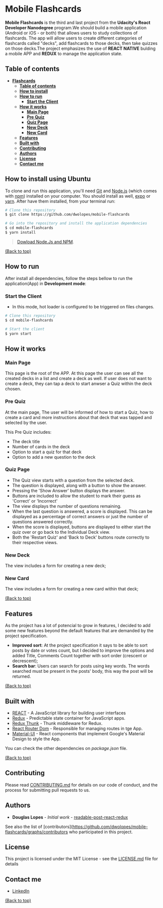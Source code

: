 # **Mobile Flashcards**
**Mobile Flashcards** is the third and last project from the **Udacity's React Developer Nanodegree** program.We should build a mobile application (Android or iOS - or both) that allows users to study collections of flashcards. The app will allow users to create different categories of flashcards called "decks", add flashcards to those decks, then take quizzes on those decks.The project emphasizes the use of **REACT NATIVE** bulding a mobile APP and **REDUX** to manage the application state.

## **Table of contents**
- [**Flashcards**](#mobile-flashcards)
  - [**Table of contents**](#table-of-contents)
  - [**How to install**](#how-to-install-using-ubuntu)
  - [**How to run**](#how-to-run)
    - [**Start the Client**](#start-the-client)
  - [**How it works**](#how-it-works)
    - [**Main Page**](#main-page)
    - [**Pre Quiz**](#pre-quiz)
    - [**Quiz Page**](#quiz-page)
    - [**New Deck**](#new-deck)
    - [**New Card**](#new-card)
  - [**Features**](#features)
  - [**Built with**](#built-with)
  - [**Contributing**](#contributing)
  - [**Authors**](#authors)
  - [**License**](#license)
  - [**Contact me**](#contact-me)
 

## **How to install using Ubuntu**
To clone and run this application, you'll need [Git](https://git-scm.com/) and [Node.js](https://nodejs.org/en/download/) (which comes with [npm](http://npmjs.com/)) installed on your computer. You should install as well, [expo](https://docs.expo.io/versions/latest/introduction/installation/) or [yarn](https://yarnpkg.com/lang/en/docs/install/#debian-stable). After have them installed, from your terminal run:

```bash
# Clone this repository
$ git clone https://github.com/dwolopes/mobile-flashcards

# Go into the repository and install the application dependencies
$ cd mobile-flashcards
$ yarn install
```

> [Dowload Node.Js and NPM](https://nodejs.org/en/download/).

[(Back to top)](#mobile-flashcards)

## **How to run**
After install all dependencies, follow the steps bellow to run the application(App) in  **Development mode**:

### **Start the Client**

* In this mode, hot loader is configured to be triggered on files changes.

```bash
# Clone this repository
$ cd mobile-flashcards

# Start the client
$ yarn start
```

## **How it works**

### **Main Page**
This page is the root of the APP. At this page the user can see all the created decks in a list and create a deck as well. If user does not want to create a deck, they can tap a deck to start anwser a Quiz within the deck chosen.

### **Pre Quiz**
At the main page, The user will be informed of how to start a Quiz, how to create a card and more instructions about that deck that was tapped and selected by the user. 

This Pre Quiz includes:

* The deck title
* Number of cards in the deck
* Option to start a quiz for that deck
* Option to add a new question to the deck

### **Quiz Page**

* The Quiz view starts with a question from the selected deck.
* The question is displayed, along with a button to show the answer.
* Pressing the 'Show Answer' button displays the answer.
* Buttons are included to allow the student to mark their guess as 'Correct' or 'Incorrect'
* The view displays the number of questions remaining.
* When the last question is answered, a score is displayed. This can be displayed as a percentage of correct answers or just the number of questions answered correctly.
* When the score is displayed, buttons are displayed to either start the quiz over or go back to the Individual Deck view.
* Both the 'Restart Quiz' and 'Back to Deck' buttons route correctly to their respective views.

### **New Deck**

The view includes a form for creating a new deck;

### **New Card**

The view includes a form for creating a new card within that deck;

[(Back to top)](#mobile-flashcards)

## **Features**
As the project has a lot of potencial to grow in features, I decided to add some new features beyond the default features that are demanded by the project specification.
- **Improved sort**: At the project specification it says to be able to sort posts by date or votes count, but I decided to improve the options and added Title, Comments Count together with sort order (crescent or decrescent);
- **Search bar**: Users can search for posts using key words. The words searched must be present in the posts' body, this way  the post will be returned.

[(Back to top)](#mobile-flashcards)

## **Built with**
- [REACT](https://reactjs.org/) - A JavaScript library for building user interfaces
- [Redux](https://github.com/reduxjs/redux/) - Predictable state container for JavaScript apps.
- [Redux Thunk](https://github.com/reduxjs/redux-thunk) - Thunk middleware for Redux.
- [React Router Dom](https://github.com/ReactTraining/react-router/tree/master/packages/react-router-dom) - Responsible for managing routes in tge App.
- [Material-UI](https://material-ui.com/) - React components that implement Google's Material Design to style the App.

You can check the other dependencies on _package.json_ file.

[(Back to top)](#mobile-flashcards)


## **Contributing**

Please read [CONTRIBUTING.md](CONTRIBUTING.md) for details on our code of conduct, and the process for submitting pull requests to us.

## **Authors**

* **Douglas Lopes** - *Initial work* - [readable-post-react-redux](https://github.com/dwolopes/mobile-flashcards)

See also the list of [contributors](https://github.com/dwolopes/mobile-flashcards/graphs/contributors who participated in this project.

## **License**

This project is licensed under the MIT License - see the [LICENSE.md](LICENSE.md) file for details

## **Contact me**

- [LinkedIn](https://www.linkedin.com/in/dwolopes/)

[(Back to top)](#mobile-flashcards)